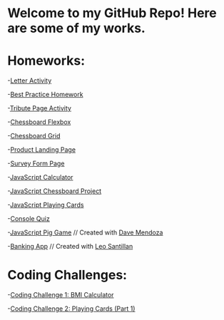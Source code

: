# Welcome to my GitHub Repo! Here are some of my works.

# Homeworks:

-[Letter Activity](https://elijaharc.github.io/batch5-activities/Activity%20Letter%20Homework/ActivityLetter.html)

-[Best Practice Homework](https://elijaharc.github.io/batch5-activities/Best%20Practice%20Homework/index.html)

-[Tribute Page Activity](https://elijaharc.github.io/batch5-activities/Tribute%20Page%20Project/index.html)

-[Chessboard Flexbox](https://elijaharc.github.io/batch5-activities/Chess%20Board%20Project%20(Flexbox)/index.html)

-[Chessboard Grid](/Chess#20Board#20Project%20(Grid)/index.html)

-[Product Landing Page](https://elijaharc.github.io/batch5-activities/Product%20Landing%20Page/index.html)

-[Survey Form Page](https://elijaharc.github.io/batch5-activities/Product%20Landing%20Page/survey-form.html)

-[JavaScript Calculator](https://elijaharc.github.io/batch5-activities/JavaScript%20Calculator/index.html)

-[JavaScript Chessboard Project](https://elijaharc.github.io/batch5-activities/JavaScript%20Chess%20Board%20Project/index.html)

-[JavaScript Playing Cards](https://elijaharc.github.io/batch5-activities/Playing%20Cards/index.html)

-[Console Quiz](https://elijaharc.github.io/batch5-activities/Console%20Quiz%20Activity/index.html)

-[JavaScript Pig Game](https://elijaharc.github.io/batch5-pig-game/index.html) // Created with [Dave Mendoza](https://github.com/ddcmendoza)

-[Banking App](https://leocsdev.github.io/banking-app/index.html) // Created with [Leo Santillan](https://github.com/leocsdev)

# Coding Challenges:

-[Coding Challenge 1: BMI Calculator](https://jsfiddle.net/sopnw5gk/9/)

-[Coding Challenge 2: Playing Cards (Part 1)](https://jsfiddle.net/ajgk1z96/)


